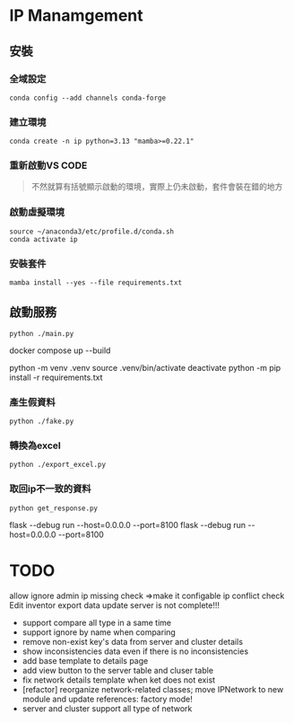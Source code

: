 # IP Manamgement

## 安裝
### 全域設定
```
conda config --add channels conda-forge
```
### 建立環境
```
conda create -n ip python=3.13 "mamba>=0.22.1"
```
### 重新啟動VS CODE
> 不然就算有括號顯示啟動的環境，實際上仍未啟動，套件會裝在錯的地方
### 啟動虛擬環境
```
source ~/anaconda3/etc/profile.d/conda.sh
conda activate ip
```
### 安裝套件
```
mamba install --yes --file requirements.txt
```
## 啟動服務
```
python ./main.py
```
docker compose up --build



python -m venv .venv
source .venv/bin/activate
deactivate
python -m pip install -r requirements.txt

### 產生假資料
```
python ./fake.py
```

### 轉換為excel
```
python ./export_excel.py
```

### 取回ip不一致的資料
```
python get_response.py
```

flask --debug run --host=0.0.0.0 --port=8100
flask --debug run --host=0.0.0.0 --port=8100


# TODO
allow ignore admin ip missing check =>make it configable
ip conflict check
Edit inventor
export data
update server is not complete!!!


- support compare all type in a same time
- support ignore by name when comparing
- remove non-exist key's data from server and cluster details
- show inconsistencies data even if there is no inconsistencies
- add base template to details page
- add view button to the server table and cluser table
- fix network details template when ket does not exist
- [refactor] reorganize network-related classes; move IPNetwork to new module and update references: factory mode!
- server and cluster support all type of network

